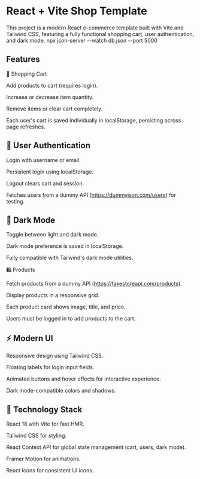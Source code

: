 # React + Vite Shop Template

This project is a modern React e-commerce template built with Vite and Tailwind CSS, featuring a fully functional shopping cart, user authentication, and dark mode.
npx json-server --watch db.json --port 5000  

## Features
🛒 Shopping Cart

Add products to cart (requires login).

Increase or decrease item quantity.

Remove items or clear cart completely.

Each user's cart is saved individually in localStorage, persisting across page refreshes.

## 👤 User Authentication

Login with username or email.

Persistent login using localStorage.

Logout clears cart and session.

Fetches users from a dummy API (https://dummyjson.com/users) for testing.

## 🌙 Dark Mode

Toggle between light and dark mode.

Dark mode preference is saved in localStorage.

Fully compatible with Tailwind's dark mode utilities.

🛍 Products

Fetch products from a dummy API (https://fakestoreapi.com/products).

Display products in a responsive grid.

Each product card shows image, title, and price.

Users must be logged in to add products to the cart.

## ⚡ Modern UI

Responsive design using Tailwind CSS.

Floating labels for login input fields.

Animated buttons and hover effects for interactive experience.

Dark mode-compatible colors and shadows.

## 🧩 Technology Stack

React 18 with Vite for fast HMR.

Tailwind CSS for styling.

React Context API for global state management (cart, users, dark mode).

Framer Motion for animations.

React Icons for consistent UI icons.